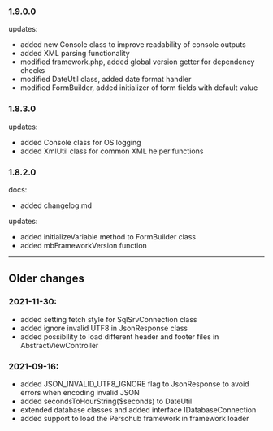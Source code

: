 ### 1.9.0.0

updates:
- added new Console class to improve readability of console outputs
- added XML parsing functionality
- modified framework.php, added global version getter for dependency checks
- modified DateUtil class, added date format handler
- modified FormBuilder, added initializer of form fields with default value 

### 1.8.3.0

updates:
- added Console class for OS logging
- added XmlUtil class for common XML helper functions

### 1.8.2.0

docs:
- added changelog.md

updates:
- added initializeVariable method to FormBuilder class
- added mbFrameworkVersion function

----
## Older changes

### 2021-11-30:
- added setting fetch style for SqlSrvConnection class
- added ignore invalid UTF8 in JsonResponse class
- added possibility to load different header and footer files in AbstractViewController

### 2021-09-16:
- added JSON_INVALID_UTF8_IGNORE flag to JsonResponse to avoid errors when encoding invalid JSON
- added secondsToHourString($seconds) to DateUtil
- extended database classes and added interface IDatabaseConnection
- added support to load the Persohub framework in framework loader